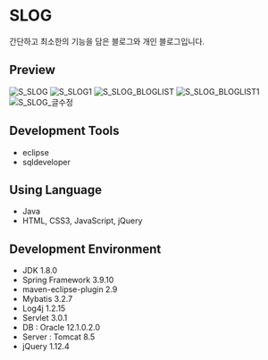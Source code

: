 # SLOG
간단하고 최소한의 기능을 담은 블로그와 개인 블로그입니다.

## Preview
![S_SLOG](https://user-images.githubusercontent.com/58777597/75097898-48804080-55f3-11ea-8aaa-4c747fac5563.PNG)
![S_SLOG1](https://user-images.githubusercontent.com/58777597/75097901-50d87b80-55f3-11ea-9e97-f2bc224d77aa.PNG)
![S_SLOG_BLOGLIST](https://user-images.githubusercontent.com/58777597/75097902-533ad580-55f3-11ea-97e2-a01d7e0afc30.PNG)
![S_SLOG_BLOGLIST1](https://user-images.githubusercontent.com/58777597/75097904-55049900-55f3-11ea-9ac9-6b395ebb2cb9.PNG)
![S_SLOG_글수정](https://user-images.githubusercontent.com/58777597/75097908-57ff8980-55f3-11ea-986a-d57588b8e0dc.PNG)


## Development Tools
- eclipse
- sqldeveloper

## Using Language
- Java
- HTML, CSS3, JavaScript, jQuery


## Development Environment
- JDK 1.8.0
- Spring Framework 3.9.10
- maven-eclipse-plugin 2.9
- Mybatis 3.2.7
- Log4j 1.2.15
- Servlet 3.0.1
- DB : Oracle 12.1.0.2.0
- Server : Tomcat 8.5
- jQuery 1.12.4
